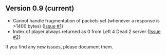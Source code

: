 ## Version 0.9 (current) ##

  * Cannot handle fragmentation of packets yet (whenever a response is >1400 bytes) {[Issue #1](http://code.google.com/p/ssqlib/issues/detail?id=1)}
  * Index of player always returned as 0 from Left 4 Dead 2 server {[Issue #2](http://code.google.com/p/ssqlib/issues/detail?id=2)}

If you find any new issues, please document them.